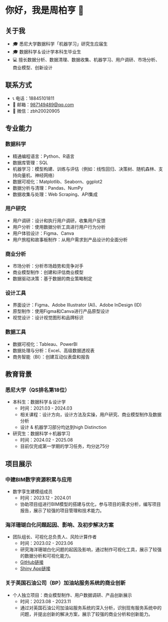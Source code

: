 # 你好，我是周柏亨 👋

## 关于我

- 🎓 悉尼大学数据科学「机器学习」研究生应届生
- 🎓 数据科学＆设计学本科生毕业生
- 💻 擅长数据分析、数据清理、数据收集、机器学习、用户调研、市场分析、商业模型、创新设计

## 联系方式

- 📞 电话：18845101811
- 📧 邮箱：987149489@qq.com
- 💬 微信：zbh20020905

## 专业能力

### 数据科学

- 精通编程语言：Python、R语言
- 数据库管理：SQL
- 机器学习：模型构建、训练与评估（例如：线性回归、决策树、随机森林、支持向量机、神经网络）
- 数据可视化：Matplotlib、Seaborn、ggplot2
- 数据分析与清理：Pandas、NumPy
- 数据收集与处理：Web Scraping、API集成

### 用户研究

- 用户调研：设计和执行用户调研，收集用户反馈
- 用户分析：使用数据分析工具进行用户行为分析
- 用户体验设计：Figma、Canva
- 用户旅程和故事板制作：从用户需求到产品设计的全面分析

### 商业分析

- 市场分析：分析市场趋势和竞争对手
- 商业模型制作：创建和评估商业模型
- 数据驱动决策：基于数据的商业策略制定

### 设计工具

- 界面设计：Figma、Adobe Illustrator (AI)、Adobe InDesign (ID)
- 原型制作：使用Figma和Canva进行产品原型设计
- 视觉设计：设计视觉图形和品牌标识

### 数据工具

- 数据可视化：Tableau、PowerBI
- 数据处理与分析：Excel、高级数据透视表
- 商务智能（BI）：创建互动仪表盘和报告

## 教育背景

### 悉尼大学（QS排名第18位）

- 本科生：数据科学＆设计学
  - 时间：2021.03 - 2024.03
  - 相关课程：设计方向，设计方法及实操，用户研究、商业模型制作及数据分析
  - 设计 & 机器学习部分均达到high Distinction
- 研究生：数据科学＋机器学习
  - 时间：2024.02 - 2025.08
  - 目前仅完成第一学期的学习任务，均分达75分

## 项目展示

### 中建BIM数字资源积累与应用
- 数字孪生建模组成员
  - 时间：2023.12 - 2024.01
  - 协助项目组进行BIM模型的搭建与优化，参与项目的需求分析，编写项目报告，展示了较强的项目管理和技术能力。

### 海洋珊瑚白化问题起因、影响、及初步解决方案
- 团队组长、可视化总负责人、风险计算作者
  - 时间：2023.02 - 2023.06
  - 研究海洋珊瑚白化问题的起因及影响，通过制作可视化工具，展示了较强的数据分析和可视化能力。
  - [GitHub链接](https://github.sydney.edu.au/jwan7577/Reef)
  - [Shiny App链接](https://reefd.shinyapps.io/reef_app/)

### 关于英国石油公司（BP）加油站服务系统的商业创新
- 个人独立项目：商业模型制作、用户数据调研、产品创新展示
  - 时间：2023.08 - 2023.11
  - 通过对英国石油公司加油站服务系统的深入分析，识别现有服务系统中的问题，并提出创新的解决方案，展示了较强的商业分析和创新能力。
